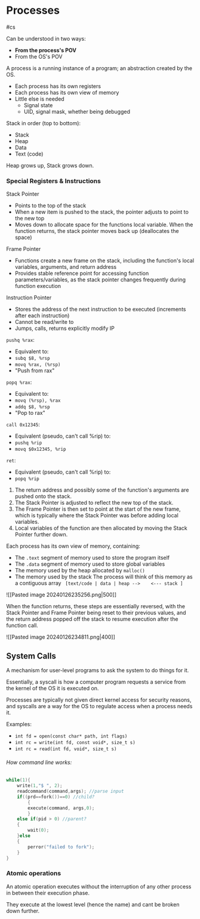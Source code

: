 # Processes
#cs 

Can be understood in two ways:
- **From the process's POV** 
- From the OS's POV

A process is a running instance of a program; an abstraction created by the OS.

- Each process has its own registers
- Each process has its own view of memory
- Little else is needed
	- Signal state
	- UID, signal mask, whether being debugged

Stack in order (top to bottom):
- Stack
- Heap
- Data
- Text (code)

Heap grows up, Stack grows down.

### Special Registers & Instructions

Stack Pointer
- Points to the top of the stack
- When a new item is pushed to the stack, the pointer adjusts to point to the new top
- Moves down to allocate space for the functions local variable. When the function returns, the stack pointer moves back up (deallocates the space)

Frame Pointer
- Functions create a new frame on the stack, including the function's local variables, arguments, and return address
- Provides stable reference point for accessing function parameters/variables, as the stack pointer changes frequently during function execution

Instruction Pointer
- Stores the address of the next instruction to be executed (increments after each instruction)
- Cannot be read/write to
- Jumps, calls, returns explicitly modify IP

`pushq %rax`:
- Equivalent to:
- `subq $8, %rsp`
- `movq %rax, (%rsp)`
- "Push from rax"

`popq %rax`:
- Equivalent to:
- `movq (%rsp), %rax` 
- `addq $8, %rsp`
- "Pop to rax"

`call 0x12345`:
- Equivalent (pseudo, can't call %rip) to:
- `pushq %rip`
- `movq $0x12345, %rip`

`ret`:
- Equivalent (pseudo, can't call %rip) to:
- `popq %rip`


1. The return address and possibly some of the function's arguments are pushed onto the stack.
2. The Stack Pointer is adjusted to reflect the new top of the stack.
3. The Frame Pointer is then set to point at the start of the new frame, which is typically where the Stack Pointer was before adding local variables.
4. Local variables of the function are then allocated by moving the Stack Pointer further down.

Each process has its own view of memory, containing:

- The `.text` segment of memory used to store the program itself
- The `.data` segment of memory used to store global variables
- The memory used by the heap allocated by `malloc()` 
- The memory used by the stack
The process will think of this memory as a contiguous array ` [text/code | data | heap -->    <--- stack ]`

![[Pasted image 20240126235256.png|500]]

When the function returns, these steps are essentially reversed, with the Stack Pointer and Frame Pointer being reset to their previous values, and the return address popped off the stack to resume execution after the function call.

![[Pasted image 20240126234811.png|400]]


## System Calls

A mechanism for user-level programs to ask the system to do things for it.

Essentially, a syscall is how a computer program requests a service from the kernel of the OS it is executed on. 

Processes are typically not given direct kernel access for security reasons, and syscalls are a way for the OS to regulate access when a process needs it.

Examples:

- `int fd = open(const char* path, int flags)`
- `int rc = write(int fd, const void*, size_t s)`
- `int rc = read(int fd, void*, size_t s)` 

###### How command line works:
```C
while(1){
	write(1,"$ ", 2);
	readcommand(command,args); //parse input
	if((prd==fork())==0) //child?
		{ 
		execute(command, args,0);
		}
	else if(pid > 0) //parent?
	{
		wait(0);
	}else
	{
		perror("failed to fork");
	}
}
```


### Atomic operations

An atomic operation executes without the interruption of any other process in between their execution phase. 

They execute at the lowest level (hence the name) and cant be broken down further.
